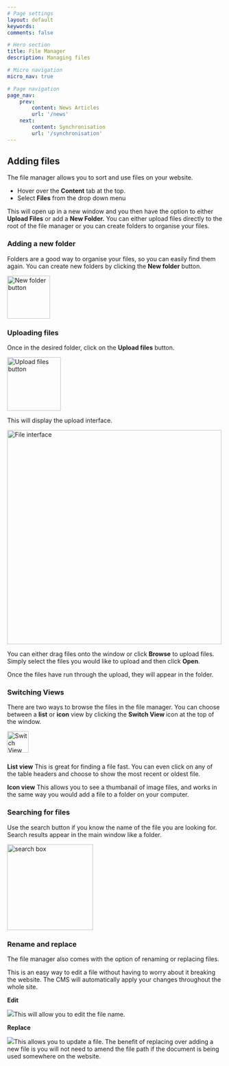 ```yaml
---
# Page settings
layout: default
keywords:
comments: false

# Hero section
title: File Manager
description: Managing files

# Micro navigation
micro_nav: true

# Page navigation
page_nav:
    prev:
        content: News Articles
        url: '/news'
    next:
        content: Synchronisation
        url: '/synchronisation'
---
```


<h2 id="files-section">Adding files</h2>
<p>The file manager allows you to sort and use files on your website.</p>
<ul>
    <li>Hover over the <strong>Content</strong> tab at the top.</li>
    <li>Select <strong>Files</strong> from the drop down menu</li> 
</ul>
<p>This will open up in a new window and you then have the option to either <strong>Upload Files</strong> or add a <strong>New Folder.</strong> You can either upload files directly to the root of the file manager or you can create folders to organise your files.</p>

<h3 id="files-subsection">Adding a new folder</h3>
<p>Folders are a good way to organise your files, so you can easily find them again. You can create new folders by clicking the  <strong>New folder</strong> button.</p>
<img src="../images/new-folder.png" style="width:100px;" alt="New folder button">

<h3 id="files-subsection1">Uploading files</h3>
<p>Once in the desired folder, click on the <strong>Upload files</strong> button.</p>
<img src="../images/upload-files.png" style="width:125px;" alt="Upload files button">
<p>This will display the upload interface.</p>
<img src="../images/upload-interface.png" style="width:500px;" alt="File interface">
<p>You can either drag files onto the window or click <strong>Browse</strong> to upload files. Simply select the files you would like to upload and then click <strong>Open</strong>.</p>
<p>Once the files have run through the upload, they will appear in the folder.</p>
<h3 id="files-subsection2">Switching Views</h3>
<p>There are two ways to browse the files in the file manager. You can choose between a <strong>list</strong> or <strong>icon</strong> view by clicking the <strong>Switch View </strong>icon at the top of the window.</p>
<div class="callout callout--info">
    <img src="../images/switch-view.png" style="width:50px; margin-bottom:10px;" alt="Switch View button">
    <p><strong>List view</strong> This is great for finding a file fast. You can even click on any of the table headers and choose to show the most recent or oldest file.</p>
    <p><strong>Icon view</strong> This allows you to see a thumbanail of image files, and works in the same way you would add a file to a folder on your computer.</p>
</div>
<h3 id="files-subsection3">Searching for files</h3>
<p>Use the search button if you know the name of the file you are looking for. Search results appear in the main window like a folder.</p>
<img src="../images/file-search.png" style="width:200px;" alt="search box">
<h3 id="files-subsection4">Rename and replace</h3>
<p>The file manager also comes with the option of renaming or replacing files.</p>
<div class="callout callout--warning">
    <p>This is an easy way to edit a file without having to worry about it breaking the website. The CMS will automatically apply your changes throughout the whole site.</p>
    <p><strong>Edit</strong></p>
    <p><img class="icons" src="../images/file-edit.png">This will allow you to edit the file name.</p>
    <p><strong>Replace</strong></p>
    <p><img class="icons" src="../images/file-replace.png">This allows you to update a file. The benefit of replacing over adding a new file is you will not need to amend the file path if the document is being used somewhere on the website.</p>
</div>
